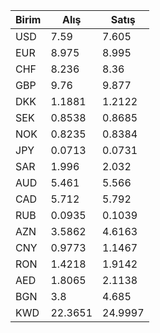 | Birim   |    Alış |   Satış |
|---------|---------|---------|
| USD     |  7.59   |  7.605  |
| EUR     |  8.975  |  8.995  |
| CHF     |  8.236  |  8.36   |
| GBP     |  9.76   |  9.877  |
| DKK     |  1.1881 |  1.2122 |
| SEK     |  0.8538 |  0.8685 |
| NOK     |  0.8235 |  0.8384 |
| JPY     |  0.0713 |  0.0731 |
| SAR     |  1.996  |  2.032  |
| AUD     |  5.461  |  5.566  |
| CAD     |  5.712  |  5.792  |
| RUB     |  0.0935 |  0.1039 |
| AZN     |  3.5862 |  4.6163 |
| CNY     |  0.9773 |  1.1467 |
| RON     |  1.4218 |  1.9142 |
| AED     |  1.8065 |  2.1138 |
| BGN     |  3.8    |  4.685  |
| KWD     | 22.3651 | 24.9997 |